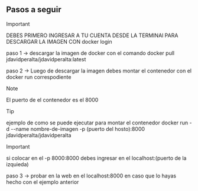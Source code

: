 ## Pasos a seguir
>[!IMPORTANT]
>DEBES PRIMERO INGRESAR A TU CUENTA DESDE LA TERMINAl PARA DESCARGAR LA IMAGEN CON docker login

paso 1 -> descargar la imagen de docker con el comando docker pull jdavidperalta/jdavidperalta:latest

paso 2 -> Luego de descargar la imagen debes montar el contenedor con el docker run correspodiente

> [!NOTE]
> El puerto de el contenedor es el 8000

> [!TIP]
> ejemplo de como se puede ejecutar para montar el contenedor docker run -d --name nombre-de-imagen -p (puerto del hosto):8000 jdavidperalta/jdavidperalta

> [!IMPORTANT]
> si colocar en el -p 8000:8000 debes ingresar en el localhost:(puerto de la izquieda)

paso 3 -> probar en la web en el localhost:8000 en caso que lo hayas hecho con el ejemplo anterior 
